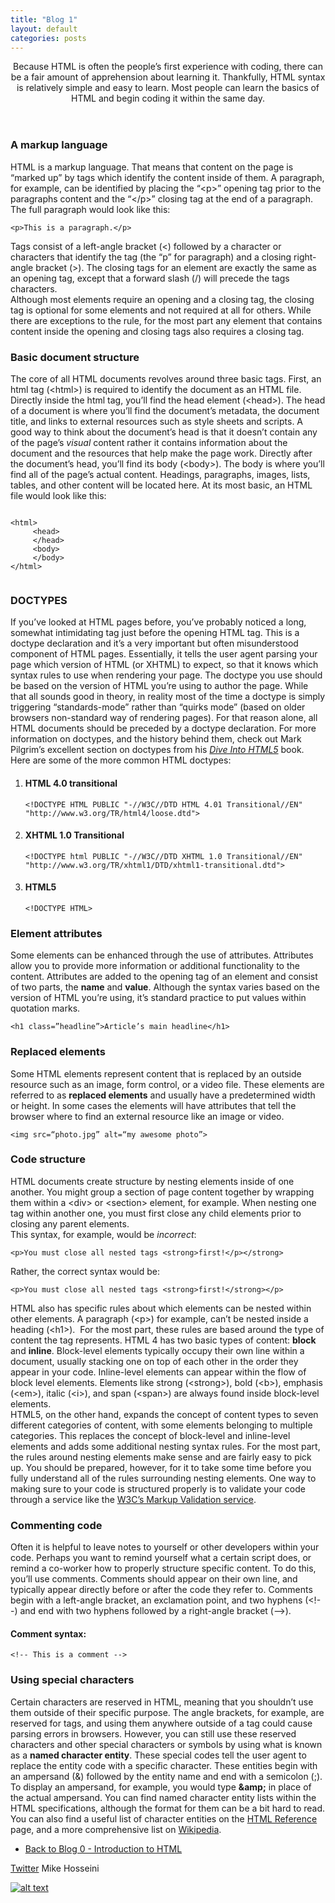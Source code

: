 ```yaml
---
title: "Blog 1"
layout: default
categories: posts
---
```

<main role="main">
  <article role="article">
    <header>
      <p>Because HTML is often the people&rsquo;s first experience with coding, there can be a fair amount of apprehension about learning it. Thankfully, HTML syntax is relatively simple and easy to learn. Most people can learn the basics of HTML and begin coding it within the same day.</p>
    </header>
    <section>
      <h3>A markup language</h3>
      <p>HTML is a markup language. That means that content on the page is &ldquo;marked up&rdquo; by tags which identify the content inside of them. A paragraph, for example, can be identified by placing the &ldquo;&lt;p&gt;&rdquo; opening tag prior to the paragraphs content and the &ldquo;&lt;/p&gt;&rdquo; closing tag at the end of a paragraph. The full paragraph would look like this:</p>
      <pre><code>&lt;p&gt;This is a paragraph.&lt;/p&gt;</code></pre>
      <p>Tags consist of a left-angle bracket (&lt;) followed by a character or characters that identify the tag (the &ldquo;p&rdquo; for paragraph) and a closing right-angle bracket (&gt;). The closing tags for an element are exactly the same as an opening tag, except that a forward slash (/) will precede the tags characters.<br>
        Although most elements require an opening and a closing tag, the closing tag is optional for some elements and not required at all for others. While there are exceptions to the rule, for the most part any element that contains content inside the opening and closing tags also requires a closing tag.</p>
    </section>
    <section>
      <h3>Basic document structure</h3>
      <p>The core of all HTML documents revolves around three basic tags. First, an html tag (&lt;html&gt;) is required to identify the document as an HTML file. Directly inside the html tag, you&rsquo;ll find the head element (&lt;head&gt;). The head of a document is where you&rsquo;ll find the document&rsquo;s metadata, the document title, and links to external resources such as style sheets and scripts. A good way to think about the document&rsquo;s head is that it doesn&rsquo;t contain any of the page&rsquo;s <em>visual</em> content rather it contains information about the document and the resources that help make the page work. Directly after the document&rsquo;s head, you&rsquo;ll find its body (&lt;body&gt;). The body is where you&rsquo;ll find all of the page&rsquo;s actual content. Headings, paragraphs, images, lists, tables, and other content will be located here. At its most basic, an HTML file would look like this:</p>
      <pre><code>
&lt;html&gt;     
     &lt;head&gt;
     &lt;/head&gt;
     &lt;body&gt;
     &lt;/body&gt;
&lt;/html&gt;
  </code></pre>
    </section>
    <section>
      <h3>DOCTYPES</h3>
      <p>If you&rsquo;ve looked at HTML pages before, you&rsquo;ve probably noticed a long, somewhat intimidating tag just before the opening HTML tag. This is a doctype declaration and it&rsquo;s a very important but often misunderstood component of HTML pages. Essentially, it tells the user agent parsing your page which version of HTML (or XHTML) to expect, so that it knows which syntax rules to use when rendering your page. The doctype you use should be based on the version of HTML you&rsquo;re using to author the page. While that all sounds good in theory, in reality most of the time a doctype is simply triggering &ldquo;standards-mode&rdquo; rather than &ldquo;quirks mode&rdquo; (based on older browsers non-standard way of rendering pages). For that reason alone, all HTML documents should be preceded by a doctype declaration. For more information on doctypes, and the history behind them, check out Mark Pilgrim&rsquo;s excellent section on doctypes from his <em><a href="http://diveintohtml5.info/semantics.html#the-doctype" title="Dive into HTML5">Dive Into HTML5</a></em> book. Here are some of the more common HTML doctypes:</p>
      <ol>
        <li><h4 class="dtd">HTML 4.0 transitional</h4></li>
        <pre><code>&lt;!DOCTYPE HTML PUBLIC &quot;-//W3C//DTD HTML 4.01 Transitional//EN&quot; &quot;http://www.w3.org/TR/html4/loose.dtd&quot;&gt;</code></pre>
        <li><h4 class="dtd">XHTML 1.0 Transitional</h4></li>
        <pre><code>&lt;!DOCTYPE html PUBLIC &quot;-//W3C//DTD XHTML 1.0 Transitional//EN&quot; &quot;http://www.w3.org/TR/xhtml1/DTD/xhtml1-transitional.dtd&quot;&gt;</code></pre>
        <li><h4 class="dtd">HTML5</h4></li>
        <pre><code>&lt;!DOCTYPE HTML&gt;</code></pre>
      </ol>
    </section>
    <section>
      <h3>Element attributes</h3>
      <p>Some elements can be enhanced through the use of attributes. Attributes allow you to provide more information or additional functionality to the content. Attributes are added to the opening tag of an element and consist of two parts, the <strong>name</strong> and <strong>value</strong>. Although the syntax varies based on the version of HTML you&rsquo;re using, it&rsquo;s standard practice to put values within quotation marks.</p>
      <pre><code>&lt;h1 class=&rdquo;headline&rdquo;&gt;Article&rsquo;s main headline&lt;/h1&gt;</code></pre>
    </section>
    <section>
      <h3>Replaced elements</h3>
      <p>Some HTML elements represent content that is replaced by an outside resource such as an image, form control, or a video file. These elements are referred to as <strong>replaced elements</strong> and usually have a predetermined width or height. In some cases the elements will have attributes that tell the browser where to find an external resource like an image or video.</p>
      <pre><code>&lt;img src=&ldquo;photo.jpg&rdquo; alt=&ldquo;my awesome photo&rdquo;&gt;&nbsp;</code></pre>
    </section>
    <section>
      <h3>Code structure</h3>
      <p>HTML documents create structure by nesting elements inside of one another. You might group a section of page content together by wrapping them within a &lt;div&gt; or &lt;section&gt; element, for example. When nesting one tag within another one, you must first close any child elements prior to closing any parent elements. <br>
        This syntax, for example, would be <em>incorrect</em>:</p>
      <pre class="wrong"><code>&lt;p&gt;You must close all nested tags &lt;strong&gt;first!&lt;/p&gt;&lt;/strong&gt;</code></pre>
      <p>Rather, the correct syntax would be:</p>
      <pre class="correct"><code>&lt;p&gt;You must close all nested tags &lt;strong&gt;first!&lt;/strong&gt;&lt;/p&gt;</code></pre>
      <p>HTML also has specific rules about which elements can be nested within other elements. A paragraph (&lt;p&gt;) for example, can&rsquo;t be nested inside a heading (&lt;h1&gt;). &nbsp;For the most part, these rules are based around the type of content the tag represents. HTML 4 has two basic types of content: <strong>block</strong> and <strong>inline</strong>. Block-level elements typically occupy their own line within a document, usually stacking one on top of each other in the order they appear in your code. Inline-level elements can appear within the flow of block level elements. Elements like strong (&lt;strong&gt;), bold (&lt;b&gt;), emphasis (&lt;em&gt;), italic (&lt;i&gt;), and span (&lt;span&gt;) are always found inside block-level elements. <br>
        HTML5, on the other hand, expands the concept of content types to seven different categories of content, with some elements belonging to multiple categories. This replaces the concept of block-level and inline-level elements and adds some additional nesting syntax rules. For the most part, the rules around nesting elements make sense and are fairly easy to pick up. You should be prepared, however, for it to take some time before you fully understand all of the rules surrounding nesting elements. One way to making sure to your code is structured properly is to validate your code through a service like the <a href="http://validator.w3.org" title="W3C markup validator">W3C&rsquo;s Markup Validation service</a>.</p>
    </section>
    <section>
      <h3>Commenting code</h3>
      <p>Often it is helpful to leave notes to yourself or other developers within your code. Perhaps you want to remind yourself what a certain script does, or remind a co-worker how to properly structure specific content. To do this, you&rsquo;ll use comments. Comments should appear on their own line, and typically appear directly before or after the code they refer to. Comments begin with a left-angle bracket, an exclamation point, and two hyphens (&lt;!--) and end with two hyphens followed by a right-angle bracket (--&gt;).</p>
      <h4>Comment syntax:</h4>
      <pre><code>&lt;!-- This is a comment --&gt;</code></pre>
    </section>
    <section>
      <h3>Using special characters</h3>
      <p>Certain characters are reserved in HTML, meaning that you shouldn&rsquo;t use them outside of their specific purpose. The angle brackets, for example, are reserved for tags, and using them anywhere outside of a tag could cause parsing errors in browsers. However, you can still use these reserved characters and other special characters or symbols by using what is known as a <strong>named character entity</strong>. These special codes tell the user agent to replace the entity code with a specific character. These entities begin with an ampersand (&amp;) followed by the entity name and end with a semicolon (;). To display an ampersand, for example, you would type <strong>&amp;amp;</strong> in place of the actual ampersand. You can find named character entity lists within the HTML specifications, although the format for them can be a bit hard to read. You can also find a useful list of character entities on the <a href="reference.html#named">HTML Reference</a> page, and a more comprehensive list on <a href="http://en.wikipedia.org/wiki/List_of_XML_and_HTML_character_entity_references" title="Character entity reference">Wikipedia</a>.</p>
    </section>
  </article>
</main>
  <nav role="navigation">
    <ul>
      <li><a href="2020-08-31-Blog-0.html" title="Introduction to HTML"> Back to Blog 0 - Introduction to HTML</a></li>
    </ul>
  </nav>
  
  <footer role="contentinfo">
    <p><a href="http://www.twitter.com/mikehosseini92" title="Follow Me On Twitter" target="_blank">Twitter</a> Mike Hosseini</p>
  </footer>

[![alt text][1.1]][1]

[1.1]: http://i.imgur.com/tXSoThF.png (twitter icon with padding)

[1]: http://www.twitter.com/mikehosseini92

